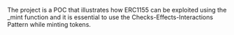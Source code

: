 The project is a POC that illustrates how ERC1155 can be exploited using the _mint function and it is essential to use the Checks-Effects-Interactions Pattern while minting tokens.